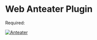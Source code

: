 # Web Anteater Plugin

Required:

[![Anteater](https://img.shields.io/maven-central/v/com.ganteater/anteater.svg)](https://central.sonatype.com/artifact/com.ganteater/anteater)